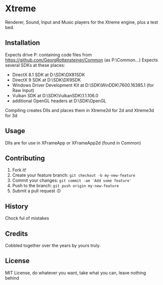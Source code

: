 # Xtreme

Renderer, Sound, Input and Music players for the Xtreme engine, plus a test bed.

## Installation

Expects drive P: containing code files from https://github.com/GeorgRottensteiner/Common (as P:\Common\...)
Expects several SDKs at these places:
* DirectX 8.1 SDK at D:\SDK\DX81SDK
* DirectX 9 SDK at D:\SDK\DX9SDK
* Windows Driver Development Kit at D:\SDK\WinDDK\7600.16385.1  (for Raw Input)
* Vulkan SDK at D:\SDK\VulkanSDK\1.1.106.0
* additional OpenGL headers at D:\SDK\OpenGL

Compiling creates Dlls and places them in Xtreme2d for 2d and Xtreme3d for 3d

## Usage

Dlls are for use in XFrameApp or XFrameApp2d (found in Common)

## Contributing

1. Fork it!
2. Create your feature branch: `git checkout -b my-new-feature`
3. Commit your changes: `git commit -am 'Add some feature'`
4. Push to the branch: `git push origin my-new-feature`
5. Submit a pull request :D

## History

Chock ful of mistakes

## Credits

Cobbled together over the years by yours truly.

## License

MIT License, do whatever you want, take what you can, leave nothing behind